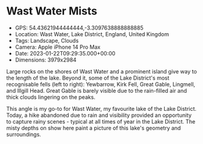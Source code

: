 # Wast Water Mists

- GPS: 54.43621944444444,-3.3097638888888885
- Location: Wast Water, Lake District, England, United Kingdom
- Tags: Landscape, Clouds
- Camera: Apple iPhone 14 Pro Max
- Date: 2023-01-22T09:29:35.000+00:00
- Dimensions: 3979x2984

Large rocks on the shores of Wast Water and a prominent island give way to the length of the lake. Beyond it, some of the Lake District's most recognisable fells (left to right): Yewbarrow, Kirk Fell, Great Gable, Lingmell, and Illgill Head. Great Gable is barely visible due to the rain-filled air and thick clouds lingering on the peaks.

This angle is my go-to for Wast Water, my favourite lake of the Lake District. Today, a hike abandoned due to rain and visibility provided an opportunity to capture rainy scenes - typical at all times of year in the Lake District. The misty depths on show here paint a picture of this lake's geometry and surroundings.
